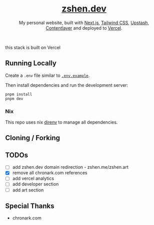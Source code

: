 <div align="center">
    <a href="https://zshen.dev"><h1 align="center">zshen.dev</h1></a>

My personal website, built with [Next.js](https://nextjs.org/), [Tailwind CSS](https://tailwindcss.com/), [Upstash](https://upstash.com?ref=chronark.com), [Contentlayer](https://www.contentlayer.dev/) and deployed to [Vercel](https://vercel.com/).

</div>

<br/>

this stack is built on Vercel

## Running Locally

Create a `.env` file similar to [`.env.example`](https://github.com/chronark/chronark.com/blob/main/.env.example).

Then install dependencies and run the development server:

```sh-session
pnpm install
pnpm dev
```

### Nix

This repo uses nix [direnv](https://github.com/nix-community/nix-direnv) to manage all dependencies.

## Cloning / Forking

## TODOs

- [ ] add zshen.dev domain redirection - zshen.me/zshen.art
- [x] remove all chronark.com references
- [ ] add vercel analytics
- [ ] add developer section
- [ ] add art section

## Special Thanks

- chronark.com
